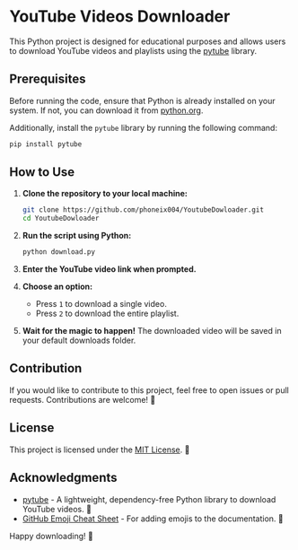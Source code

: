 # YouTube Videos Downloader

This Python project is designed for educational purposes and allows users to download YouTube videos and playlists using the [pytube](https://pypi.org/project/pytube/) library.

## Prerequisites

Before running the code, ensure that Python is already installed on your system. If not, you can download it from [python.org](https://www.python.org/downloads/).

Additionally, install the `pytube` library by running the following command:

```bash
pip install pytube
```

## How to Use

1. **Clone the repository to your local machine:**

    ```bash
    git clone https://github.com/phoneix004/YoutubeDowloader.git
    cd YoutubeDowloader
    ```

2. **Run the script using Python:**

    ```bash
    python download.py
    ```

3. **Enter the YouTube video link when prompted.**

4. **Choose an option:**
   - Press `1` to download a single video.
   - Press `2` to download the entire playlist.

5. **Wait for the magic to happen!** The downloaded video will be saved in your default downloads folder.


## Contribution

If you would like to contribute to this project, feel free to open issues or pull requests. Contributions are welcome! 🚀

## License

This project is licensed under the [MIT License](LICENSE). 📄

## Acknowledgments

- [pytube](https://pypi.org/project/pytube/) - A lightweight, dependency-free Python library to download YouTube videos. 🙌
- [GitHub Emoji Cheat Sheet](https://www.webfx.com/tools/emoji-cheat-sheet/) - For adding emojis to the documentation. 🎉

Happy downloading! 🚀




